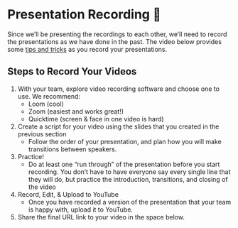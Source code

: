 # Presentation Recording 🎥

Since we’ll be presenting the recordings to each other, we’ll need to record the presentations as we have done in the past. The video below provides some [tips and tricks](https://docs.google.com/presentation/d/1J9YPfiAVux4rKc7H5gT3inTD1gjSpnOLLT19DWeZxAo/edit?usp=sharing) as you record your presentations.

## Steps to Record Your Videos

1. With your team, explore video recording software and choose one to use. We recommend:
    - Loom (cool)
    - Zoom (easiest and works great!)
    - Quicktime (screen & face in one video is hard)
2. Create a script for your video using the slides that you created in the previous section
    - Follow the order of your presentation, and plan how you will make transitions between speakers.
3. Practice!
    - Do at least one “run through” of the presentation before you start recording. You don’t have to have everyone say every single line that they will do, but practice the introduction, transitions, and closing of the video
4. Record, Edit, & Upload to YouTube
    - Once you have recorded a version of the presentation that your team is happy with, upload it to YouTube.
5. Share the final URL link to your video in the space below.